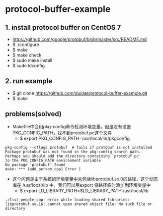 # protocol-buffer-example

## 1. install protocol buffer on CentOS 7
* https://github.com/google/protobuf/blob/master/src/README.md
* $ ./configure
* $ make
* $ make check
* $ sudo make install
* $ sudo ldconfig

## 2. run example
* $ git clone https://github.com/duidae/protocol-buffer-example.git
* $ make

## problems(solved)
* Makefile中会用pkg-config命令检测环境变量，但是没有设置PKG_CONFIG_PATH，找不到protobuf.pc这个文件
  * $ export PKG_CONFIG_PATH=/usr/local/lib/pkgconfig 
```
pkg-config --cflags protobuf  # fails if protobuf is not installed
Package protobuf was not found in the pkg-config search path.
Perhaps you should add the directory containing `protobuf.pc'
to the PKG_CONFIG_PATH environment variable
No package 'protobuf' found
make: *** [add_person_cpp] Error 1
```

* 这个问题是由于系统的环境变量中未包括libprotobuf.so.0的路径，这个动态库在 /usr/local/lib 中，我们可以用export 将路径临时添加到环境变量中
  * $ export LD_LIBRARY_PATH=$LD_LIBRARY_PATH:/usr/local/lib 
```
./list_people_cpp: error while loading shared libraries: libprotobuf.so.16: cannot open shared object file: No such file or directory
```
